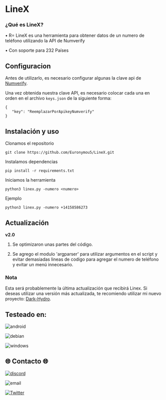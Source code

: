 # LineX

### ¿Qué es LineX?

• R= LineX es una herramienta para obtener datos de un numero de teléfono utilizando la API de Numverify

• Con soporte para 232 Países

## Configuracion
Antes de utilizarlo, es necesario configurar algunas la clave api de [Numverify](https://numverify.com).

Una vez obtenida nuestra clave API, es necesario colocar cada una en orden en el archivo  `keys.json`  de la siguiente forma:

```
{
   "key": "ReemplazarPorApikeyNumverify"
}
```

## Instalación y uso
Clonamos el repositorio
```
git clone https://github.com/Euronymou5/LineX.git
```
Instalamos dependencias
```
pip install -r requirements.txt
```
Iniciamos la herramienta
```
python3 linex.py -numero <numero>
```
Ejemplo
```
python3 linex.py -numero +14158586273
```

## Actualización
**v2.0**

 1. Se optimizaron unas partes del código.
    
 2.  Se agrego el modulo 'argparser' para utilizar argumentos en el
        script y evitar demasiadas lineas de codigo para agregar el numero
        de teléfono y evitar un menú innecesario.

### Nota

Esta será probablemente la última actualización que recibirá Linex. Si deseas utilizar una versión más actualizada, te recomiendo utilizar mi nuevo proyecto: [Dark-Hydro](https://github.com/Euronymou5/Dark-Hydro).

## Testeado en:

![android](https://img.shields.io/badge/Android-3DDC84?style=for-the-badge&logo=android&logoColor=white)

![debian](https://img.shields.io/badge/Debian-A81D33?style=for-the-badge&logo=debian&logoColor=white)

![windows](https://img.shields.io/badge/Windows-0078D6?style=for-the-badge&logo=windows&logoColor=white)


## 🌐 Contacto 🌐
[![discord](https://img.shields.io/badge/Discord-euronymou5-a?style=plastic&logo=discord&logoColor=white&labelColor=black&color=7289DA)](https://discord.com/users/452720652500205579)

![email](https://img.shields.io/badge/ProtonMail-mr.euron%40proton.me-a?style=plastic&logo=protonmail&logoColor=white&labelColor=black&color=8B89CC)

[![Twitter](https://img.shields.io/badge/Twitter-@Euronymou51-a?style=plastic&logo=twitter&logoColor=white&labelColor=black&color=1DA1F2)](https://twitter.com/Euronymou51)
